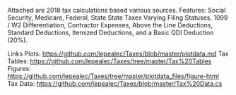 Attached are 2018 tax calculations based various sources.
Features: Social Security, Medicare, Federal, State State Taxes Varying Filing Statuses, 1099 / W2 Differentiation, Contractor Expenses, Above the Line Deductions, Standard Deductions, Itemized Deductions, and a Basic QDI Deduction (20%).


Links
  Plots:      https://github.com/lepealec/Taxes/blob/master/plotdata.md
  Tax Tables: https://github.com/lepealec/Taxes/tree/master/Tax%20Tables
  Figures:    https://github.com/lepealec/Taxes/tree/master/plotdata_files/figure-html
  Tax Data:   https://github.com/lepealec/Taxes/blob/master/Tax%20Data.cs
  

